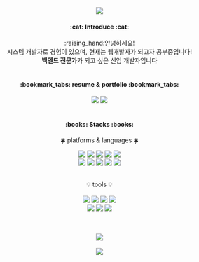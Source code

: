 <div align="center">
  <img src="https://capsule-render.vercel.app/api?type=slice&color=auto&height=180&section=header&text=Welcome&fontSize=70&desc=duboo-mom's%20github&fontAlign=80&fontAlignY=25&descAlign=80&descAlignY=45&rotate=10" />

  <h4>:cat: Introduce :cat:</h4>
  :raising_hand:안녕하세요! <br>
  시스템 개발자로 경험이 있으며, 현재는 웹개발자가 되고자 공부중입니다! <br>
  <b>백엔드 전문가</b>가 되고 싶은 신입 개발자입니다
  <br>
  <br>
  
  <h4> :bookmark_tabs: resume & portfolio :bookmark_tabs:</h4>
  <a href="https://www.notion.so/Resume-94c5914ebfaa42cea74473de15a66bd1"><img src="https://img.shields.io/badge/resume-00CCBB?style=flat&logo=readme&logoColor=white" /></a>
  <a href="https://www.notion.so/3875a94f243446659bf266fd9a8f60f8"><img src="https://img.shields.io/badge/portfolio-FC60A8?style=flat&logo=awesomelists&logoColor=white" /></a>
  <br>
  <br>
  <h4>:books: Stacks :books:</h4> 
  
  :four_leaf_clover: platforms & languages :four_leaf_clover:<br>
  
  <img src="https://img.shields.io/badge/Java-007396?style=flat&logo=Java&logoColor=white" />
	<img src="https://img.shields.io/badge/HTML5-E34F26?style=flat&logo=HTML5&logoColor=white" />
	<img src="https://img.shields.io/badge/CSS3-1572B6?style=flat&logo=CSS3&logoColor=white" />
  <img src="https://img.shields.io/badge/javascript-F7DF1E?style=flat&logo=javascript&logoColor=white" />
  <img src="https://img.shields.io/badge/jquery-0769AD?style=flat&logo=jquery&logoColor=white" />
  <br>
  <img src="https://img.shields.io/badge/mysql-4479A1?style=flat&logo=mysql&logoColor=white" />
  <img src="https://img.shields.io/badge/aws-232F3E?style=flat&logo=amazonaws&logoColor=white" />
  <img src="https://img.shields.io/badge/spring-6DB33F?style=flat&logo=spring&logoColor=white" />
  <img src="https://img.shields.io/badge/bootstrap-7952B3?style=flat&logo=bootstrap&logoColor=white" />
  <img src="https://img.shields.io/badge/python-3776AB?style=flat&logo=python&logoColor=white" />
  
  <br>:bulb: tools :bulb:<br>   
  <img src="https://img.shields.io/badge/Eclipse IDE-2C2255?style=flat&logo=eclipseide&logoColor=white" />
  <img src="https://img.shields.io/badge/vscode-007ACC?style=flat&logo=visualstudiocode&logoColor=white" />
  <img src="https://img.shields.io/badge/git-F05032?style=flat&logo=git&logoColor=white" />
  <img src="https://img.shields.io/badge/github-181717?style=flat&logo=github&logoColor=white" />
  <br>
  <img src="https://img.shields.io/badge/postman-FF6C37?style=flat&logo=postman&logoColor=white" />
  <img src="https://img.shields.io/badge/jira-0052CC?style=flat&logo=jirasoftware&logoColor=white" />
  <img src="https://img.shields.io/badge/confluence-172B4D?style=flat&logo=confluence&logoColor=white" />
  
  <br><br>
  <img src="https://github-readme-stats.vercel.app/api/top-langs/?username=duboo-mom&langs_count=8"><br><br>
  <img src="https://github-readme-stats.vercel.app/api?username=duboo-mom&show_icons=true&theme=dracula">
</div>



